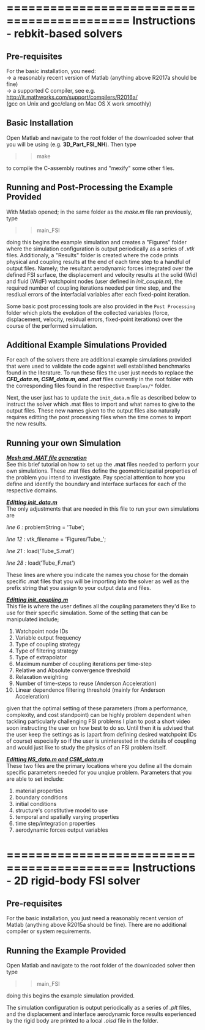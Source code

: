 ===========================================
Instructions - rebkit-based solvers 
===========================================

Pre-requisites
--------------

For the basic installation, you need:<br>
-> a reasonably recent version of Matlab (anything above R2017a should be fine)<br>
-> a supported C compiler, see e.g. http://it.mathworks.com/support/compilers/R2016a/<br>
   (gcc on Unix and gcc/clang on Mac OS X work smoothly)


Basic Installation
------------------

Open Matlab and navigate to the root folder of the downloaded solver that you will be using (e.g. **3D_Part_FSI_NH**). Then type 

>> make

to compile the C-assembly routines and "mexify" some other files.


Running and Post-Processing the Example Provided 
------------------

With Matlab opened; in the same folder as the *make.m* file ran previously, type 

>> main_FSI

doing this begins the example simulation and creates a "Figures" folder where the simulation configuration is output periodically as a series of *.vtk* files. Additionaly, a "Results" folder is created where the code prints physical and coupling results at the end of each time step to a handful of output files. Namely; the resultant aerodynamic forces integrated over the defined FSI surface, the displacement and velocity results at the solid (Wid) and fluid (WidF) watchpoint nodes (user defined in *init_couple.m*), the required number of coupling iterations needed per time step, and the resdiual errors of the interfacial variables after each fixed-point iteration. 

Some basic post processing tools are also provided in the `Post Processing` folder which plots the evolution of the collected variables (force, displacement, velocity, residual errors, fixed-point iterations) over the course of the performed simulation. 

Additional Example Simulations Provided 
------------------
For each of the solvers there are additional example simulations provided that were used to validate the code against well established benchmarks found in the literature. To run these files the user just needs to replace the ***CFD_data.m, CSM_data.m, and .mat*** files currently in the root folder with the corresponding files found in the respective `Examples/*` folder.

Next, the user just has to update the `init_data.m` file as described below to instruct the solver which .mat files to import and what names to give to the output files. These new names given to the output files also naturally requires editting the post processing files when the time comes to import the new results. 

Running your own Simulation
------------------
<ins>***Mesh and .MAT file generation***</ins><br>
See this brief tutorial on how to set up the **.mat** files needed to perform your own simulations. These .mat files define the geometric/spatial properties of the problem you intend to investigate. Pay special attention to how you define and identify the boundary and interface surfaces for each of the respective domains. 

<ins>***Editting init_data.m***</ins><br>
The only adjustments that are needed in this file to run your own simulations are 

*line 6 :* problemString = 'Tube';

*line 12 :* vtk_filename = 'Figures/Tube_';

*line 21 :* load('Tube_S.mat')

*line 28 :* load('Tube_F.mat')

These lines are where you indicate the names you chose for the domain specific .mat files that you will be importing into the solver as well as the prefix string that you assign to your output data and files.  

<ins>***Editting init_coupling.m***</ins><br>
This file is where the user defines all the coupling parameters they'd like to use for their specific simulation. Some of the setting that can be manipulated include;

   1. Watchpoint node IDs
   2. Variable output frequency 
   3. Type of coupling strategy
   4. Type of filtering strategy
   5. Type of extrapolator
   6. Maximum number of coupling iterations per time-step
   7. Relative and Absolute convergence threshold 
   8. Relaxation weighting
   9. Number of time-steps to reuse (Anderson Acceleration)
   10. Linear dependence filtering threshold (mainly for Anderson Acceleration)

given that the optimal setting of these parameters (from a performance, complexity, and cost standpoint) can be highly problem dependent when tackling particularly challenging FSI problems I plan to post a short video soon instructing the user on how best to do so. Until then it is advised that the user keep the settings as is (apart from defining desired watchpoint IDs of course) especially so if the user is uninterested in the details of coupling and would just like to study the physics of an FSI problem itself. 

<ins>***Editting NS_data.m and CSM_data.m***</ins><br>
These two files are the primary locations where you define all the domain specific parameters needed for you unqiue problem. Parameters that you are able to set include: 

1. material properties 
2. boundary conditions
3. initial conditions
4. structure's constitutive model to use
5. temporal and spatially varying properties
6. time step/integration properties
7. aerodynamic forces output variables

===========================================
Instructions - 2D rigid-body FSI solver
===========================================

Pre-requisites
--------------

For the basic installation, you just need a reasonably recent version of Matlab (anything above R2015a should be fine). There are no additional compiler or system requirements. 


Running the Example Provided 
------------------

Open Matlab and navigate to the root folder of the downloaded solver then type 

>> main_FSI

doing this begins the example simulation provided. 

The simulation configuration is output periodically as a series of *.plt* files, and the displacement and interface aerodynamic force results experienced by the rigid body are printed to a local *.oisd* file in the folder. 